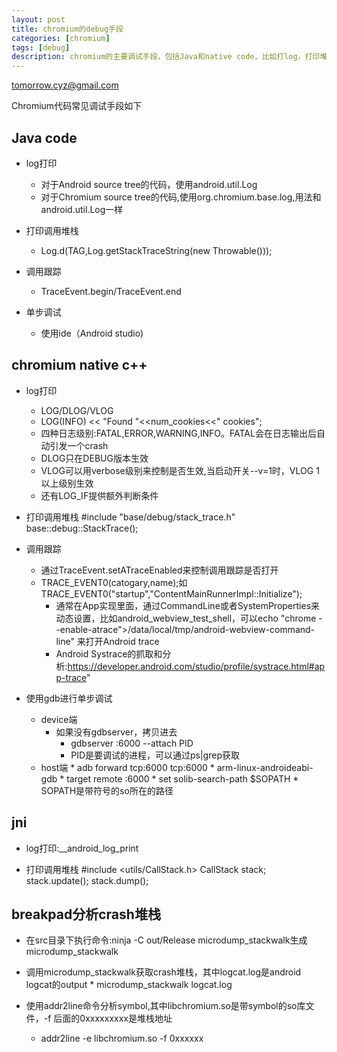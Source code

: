 ```yaml
---
layout: post
title: chromium的debug手段
categories: [chromium]
tags: [debug]
description: chromium的主要调试手段，包括Java和native code，比如打log，打印堆栈，gdb调试，breadkpad等 
---
```


tomorrow.cyz@gmail.com

Chromium代码常见调试手段如下

## Java code 
   - log打印
        * 对于Android source tree的代码，使用android.util.Log
        * 对于Chromium source tree的代码,使用org.chromium.base.log,用法和	android.util.Log一样
    
   - 打印调用堆栈
        * Log.d(TAG,Log.getStackTraceString(new Throwable()));
    
   - 调用跟踪
        * TraceEvent.begin/TraceEvent.end 
    
   - 单步调试
        * 使用ide（Android studio)

## chromium native c++
   - log打印
        * LOG/DLOG/VLOG
        * LOG(INFO) << "Found "<<num_cookies<<" cookies";
        * 四种日志级别:FATAL,ERROR,WARNING,INFO。FATAL会在日志输出后自动引发一个crash
        * DLOG只在DEBUG版本生效
        * VLOG可以用verbose级别来控制是否生效,当启动开关--v=1时，VLOG 1以上级别生效
        * 还有LOG_IF提供额外判断条件
        
  - 打印调用堆栈
           #include "base/debug/stack_trace.h"
                base::debug::StackTrace(); 
                           
  - 调用跟踪
    * 通过TraceEvent.setATraceEnabled来控制调用跟踪是否打开
    * TRACE_EVENT0(catogary,name);如TRACE_EVENT0("startup","ContentMainRunnerImpl::Initialize");
         - 通常在App实现里面，通过CommandLine或者SystemProperties来动态设置，比如android_webview_test_shell，可以echo "chrome --enable-atrace">/data/local/tmp/android-webview-command-line" 来打开Android trace
         - Android Systrace的抓取和分析:https://developer.android.com/studio/profile/systrace.html#app-trace"
        
   - 使用gdb进行单步调试
       * device端
           - 如果没有gdbserver，拷贝进去
                * gdbserver :6000 --attach PID     
                * PID是要调试的进程，可以通过ps|grep获取
        * host端
                * adb forward tcp:6000 tcp:6000
                * arm-linux-androideabi-gdb
                * target remote :6000
                * set solib-search-path $SOPATH
                *  SOPATH是带符号的so所在的路径
            
## jni
   - log打印:__android_log_print
  
   - 打印调用堆栈
 	#include &lt;utils/CallStack.h&gt;
 	CallStack stack;
        stack.update();
        stack.dump();    

## breakpad分析crash堆栈
 - 在src目录下执行命令:ninja -C out/Release microdump_stackwalk生成microdump_stackwalk
 
 - 调用microdump_stackwalk获取crash堆栈，其中logcat.log是android logcat的output
       * microdump_stackwalk logcat.log
 
 - 使用addr2line命令分析symbol,其中libchromium.so是带symbol的so库文件，-f 后面的0xxxxxxxxx是堆栈地址
      * addr2line -e libchromium.so -f 0xxxxxx

